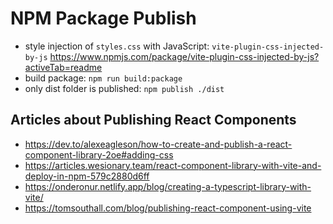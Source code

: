 # NPM Package Publish

- style injection of `styles.css` with JavaScript: `vite-plugin-css-injected-by-js` <https://www.npmjs.com/package/vite-plugin-css-injected-by-js?activeTab=readme>
- build package: `npm run build:package`
- only dist folder is published: `npm publish ./dist`

## Articles about Publishing React Components

- <https://dev.to/alexeagleson/how-to-create-and-publish-a-react-component-library-2oe#adding-css>
- <https://articles.wesionary.team/react-component-library-with-vite-and-deploy-in-npm-579c2880d6ff>
- <https://onderonur.netlify.app/blog/creating-a-typescript-library-with-vite/>
- <https://tomsouthall.com/blog/publishing-react-component-using-vite>
